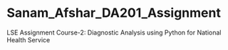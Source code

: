 # Sanam_Afshar_DA201_Assignment
LSE Assignment Course-2: Diagnostic Analysis using Python for National Health Service
